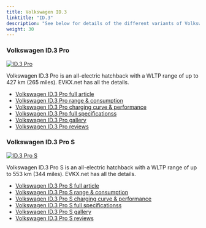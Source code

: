 ```yaml
---
title: Volkswagen ID.3
linktitle: "ID.3"
description: "See below for details of the different variants of Volkswagen ID.3"
weight: 30
---
```

### Volkswagen ID.3 Pro

<a href="id.3_pro/"><img src="https://media.evkx.net/multimedia/models/volkswagen/id.3/id.3_pro/main_1_st.jpg" class="img-fluid" alt="ID.3 Pro" ></a>

Volkswagen ID.3 Pro is an all-electric hatchback with a WLTP range of up to 427 km (265 miles). EVKX.net has all the details. 

- [Volkswagen ID.3 Pro full article](id.3_pro/)
- [Volkswagen ID.3 Pro range & consumption](id.3_pro/rangeandconsumption/)
- [Volkswagen ID.3 Pro charging curve & performance](id.3_pro/chargingcurve/)
- [Volkswagen ID.3 Pro full specificationss](id.3_pro/specifications/)
- [Volkswagen ID.3 Pro gallery](id.3_pro/gallery/)
- [Volkswagen ID.3 Pro reviews](id.3_pro/reviews/)

### Volkswagen ID.3 Pro S

<a href="id.3_pro_s/"><img src="https://media.evkx.net/multimedia/models/volkswagen/id.3/id.3_pro_s/main_1_st.jpg" class="img-fluid" alt="ID.3 Pro S" ></a>

Volkswagen ID.3 Pro S is an all-electric hatchback with a WLTP range of up to 553 km (344 miles). EVKX.net has all the details. 

- [Volkswagen ID.3 Pro S full article](id.3_pro_s/)
- [Volkswagen ID.3 Pro S range & consumption](id.3_pro_s/rangeandconsumption/)
- [Volkswagen ID.3 Pro S charging curve & performance](id.3_pro_s/chargingcurve/)
- [Volkswagen ID.3 Pro S full specificationss](id.3_pro_s/specifications/)
- [Volkswagen ID.3 Pro S gallery](id.3_pro_s/gallery/)
- [Volkswagen ID.3 Pro S reviews](id.3_pro_s/reviews/)

